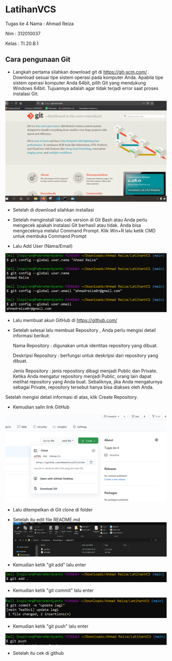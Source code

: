 # LatihanVCS
Tugas ke 4
Nama    : Ahmad Reiza


Nim     : 312010037


Kelas   : TI.20.B.1



## Cara pengunaan Git

* Langkah pertama silahkan download git di https://git-scm.com/ . Download sesuai tipe sistem operasi pada komputer Anda. Apabila tipe sistem operasi komputer Anda 64bit,  pilih Git yang mendukung Windows 64bit. Tujuannya adalah agar tidak terjadi error saat proses instalasi Git.

![Gambar git scm](gambar/download-git.PNG)

* Setelah di download silahkan installasi

* Setelah menginstall lalu cek version di Git Bash atau Anda perlu mengecek apakah instalasi Git berhasil atau tidak. Anda bisa mengeceknya melalui Command Prompt. Klik Win+R lalu ketik CMD untuk membuka Command Prompt 

* Lalu Add User (Nama/Email) 
 
![Gambar git scm](gambar/git-user.PNG)

* Lalu membuat akun GitHub di https://github.com/

* Setelah selesai lalu membuat Repository , Anda perlu mengisi detail informasi berikut:

    Nama Repository : digunakan untuk identitas repository yang dibuat.

    Deskripsi Repository : berfungsi untuk deskripsi dari repository yang dibuat.

    Jenis Repository   : jenis repository  dibagi menjadi Public dan Private. Ketika Anda mengatur repository menjadi Public, orang lain dapat melihat repository yang Anda buat. Sebaliknya, jika Anda mengaturnya sebagai Private, repository tersebut hanya bisa diakses oleh Anda.

Setelah mengisi detail informasi di atas, klik Create Repository.

* Kemudian salin link GitHub

![Gambar git scm](gambar/link-code.PNG)

* Lalu ditempelkan di Git clone di folder

* Setelah itu edit file README.md 
![Gambar git scm](gambar/klik-readme.PNG)

* Kemudian ketik "git add" lalu enter

![Gambar git scm](gambar/git-add.PNG)

* Kemudian ketik "git commit" lalu enter

![Gambar git scm](gambar/git-commit.PNG)

* Kemudian ketik "git push" lalu enter

![Gambar git scm](gambar/git-push.PNG)

* Setelah itu cek di github
